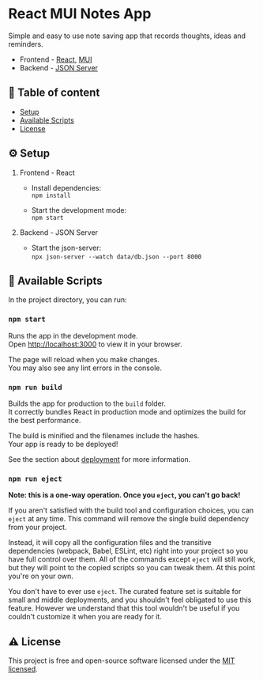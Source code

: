 # React MUI Notes App

Simple and easy to use note saving app that records thoughts, ideas and reminders.


* Frontend - [React](https://reactjs.org/), [MUI](https://mui.com/)
* Backend - [JSON Server](https://github.com/typicode/json-server/)

## 📜 Table of content

- [Setup](#-setup)
- [Available Scripts](#-available-scripts)
- [License](#-license)

## ⚙️ Setup

1. Frontend - React
	* Install dependencies:\
     `npm install`
     
	* Start the development mode:\
   	`npm start`

2. Backend - JSON Server
	* Start the json-server:\
    `npx json-server --watch data/db.json --port 8000`

## 📄 Available Scripts
In the project directory, you can run:

### `npm start`

Runs the app in the development mode.\
Open [http://localhost:3000](http://localhost:3000) to view it in your browser.

The page will reload when you make changes.\
You may also see any lint errors in the console.


### `npm run build`

Builds the app for production to the `build` folder.\
It correctly bundles React in production mode and optimizes the build for the best performance.

The build is minified and the filenames include the hashes.\
Your app is ready to be deployed!

See the section about [deployment](https://facebook.github.io/create-react-app/docs/deployment) for more information.

### `npm run eject`

**Note: this is a one-way operation. Once you `eject`, you can't go back!**

If you aren't satisfied with the build tool and configuration choices, you can `eject` at any time. This command will remove the single build dependency from your project.

Instead, it will copy all the configuration files and the transitive dependencies (webpack, Babel, ESLint, etc) right into your project so you have full control over them. All of the commands except `eject` will still work, but they will point to the copied scripts so you can tweak them. At this point you're on your own.

You don't have to ever use `eject`. The curated feature set is suitable for small and middle deployments, and you shouldn't feel obligated to use this feature. However we understand that this tool wouldn't be useful if you couldn't customize it when you are ready for it.

## ⚠️ License
This project is free and open-source software licensed under the [MIT licensed](https://github.com/sanjeev-thapa/react-mui-notes/blob/main/LICENSE).
